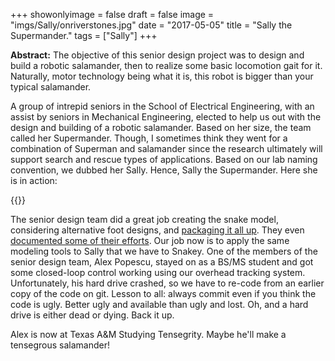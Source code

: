 +++
showonlyimage = false
draft = false
image = "imgs/Sally/onriverstones.jpg"
date  = "2017-05-05"
title = "Sally the Supermander."
tags  = ["Sally"]
+++

**Abstract:** The objective of this senior design project was to design
and build a robotic salamander, then to realize some basic locomotion
gait for it. Naturally, motor technology being what it is, this robot is
bigger than your typical salamander. 
<!--more-->

A group of intrepid seniors in the School of Electrical Engineering,
with an assist by seniors in Mechanical Engineering, elected to help us
out with the design and building of a robotic salamander.  Based on her
size, the team called her Supermander. Though, I sometimes think they
went for a combination of Superman and salamander since the research
ultimately will support search and rescue types of applications.
Based on our lab naming convention, we dubbed her Sally.  Hence, Sally
the Supermander. Here she is in action:

{{<youtube BKtVDXKcwqQ>}} 


The senior design team did a great job creating the snake model,
considering alternative foot designs, and 
[packaging it all up](http://ece4012y2017.ece.gatech.edu/spring/sd17sLM2/).
They even [documented some of their
efforts](https://www.youtube.com/playlist?list=PLWPjf-IY-3dGEJsvCOWTP0RHAcO1yF31y).
Our job now is to apply the same modeling tools to Sally that we have to
Snakey.  One of the members of the senior design team, Alex Popescu,
stayed on as a BS/MS student and got some closed-loop control working
using our overhead tracking system.  Unfortunately, his hard drive
crashed, so we have to re-code from an earlier copy of the code on git.
Lesson to all: always commit even if you think the code is ugly.  Better
ugly and available than ugly and lost. Oh, and a hard drive is either
dead or dying.  Back it up.

Alex is now at Texas A&M Studying Tensegrity.  Maybe he'll make a
tensegrous salamander!
